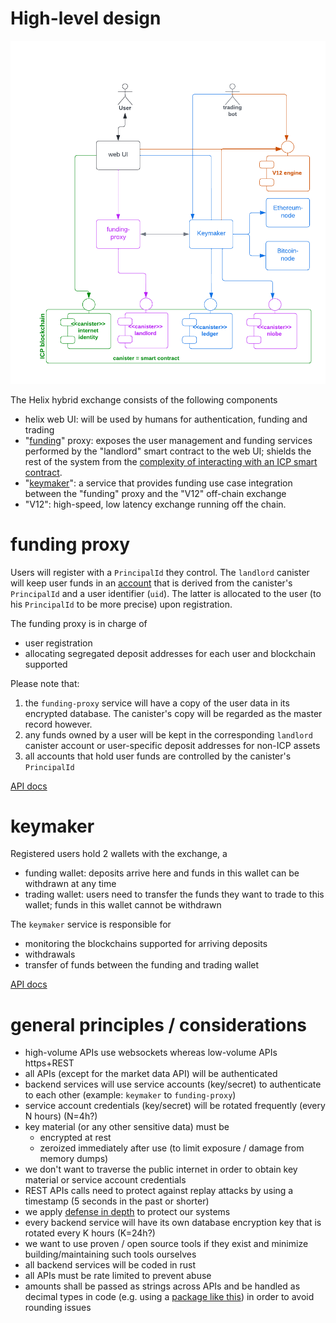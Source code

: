 # High-level design

![helix high-level design](docs/images/helix-design.png)

The Helix hybrid exchange consists of the following components

* helix web UI: will be used by humans for authentication, funding and trading
* "[funding](https://matrix.fandom.com/wiki/The_Landlord)" proxy: exposes the user management and funding services performed by the "landlord" smart contract to the web UI; shields the rest of the system from the [complexity of interacting with an ICP smart contract](https://internetcomputer.org/docs/current/references/ic-interface-spec/#http-call-overview).
* "[keymaker](https://matrix.fandom.com/wiki/The_Keymaker)": a service that provides funding use case integration between the "funding" proxy and the "V12" off-chain exchange
* "V12": high-speed, low latency exchange running off the chain.

# funding proxy

Users will register with a `PrincipalId` they control. The `landlord` canister will keep user funds in an [account](https://internetcomputer.org/docs/current/references/ledger#_accounts) that is derived from the canister's `PrincipalId` and a user identifier (`uid`). The latter is allocated to the user (to his `PrincipalId` to be more precise) upon registration.

The funding proxy is in charge of
- user registration
- allocating segregated deposit addresses for each user and blockchain supported

Please note that:

1. the `funding-proxy` service will have a copy of the user data in its encrypted database. The canister's copy will be regarded as the master record however.
1. any funds owned by a user will be kept in the corresponding `landlord` canister account or user-specific deposit addresses for non-ICP assets
1. all accounts that hold user funds are controlled by the canister's `PrincipalId`

[API docs](https://app.swaggerhub.com/apis/MUHAREM_2/funding-proxy_api/1.0.14)

# keymaker

Registered users hold 2 wallets with the exchange, a
- funding wallet: deposits arrive here and funds in this wallet can be withdrawn at any time
- trading wallet: users need to transfer the funds they want to trade to this wallet; funds in this wallet cannot be withdrawn

The `keymaker` service is responsible for
- monitoring the blockchains supported for arriving deposits
- withdrawals
- transfer of funds between the funding and trading wallet

[API docs](https://app.swaggerhub.com/apis/MUHAREM_2/keymaker-fund_api/1.0.4)


# general principles / considerations

* high-volume APIs use websockets whereas low-volume APIs https+REST
* all APIs (except for the market data API) will be authenticated
* backend services will use service accounts (key/secret) to authenticate to each other (example: `keymaker` to `funding-proxy`)
* service account credentials (key/secret) will be rotated frequently (every N hours) (N=4h?)
* key material (or any other sensitive data) must be
  * encrypted at rest
  * zeroized immediately after use (to limit exposure / damage from memory dumps)
* we don't want to traverse the public internet in order to obtain key material or service account credentials
* REST APIs calls need to protect against replay attacks by using a timestamp (5 seconds in the past or shorter)
* we apply [defense in depth](https://en.wikipedia.org/wiki/Defense_in_depth_(computing)) to protect our systems
* every backend service will have its own database encryption key that is rotated every K hours (K=24h?)
* we want to use proven / open source tools if they exist and minimize building/maintaining such tools ourselves
* all backend services will be coded in rust
* all APIs must be rate limited to prevent abuse
* amounts shall be passed as strings across APIs and be handled as decimal types in code (e.g. using a [package like this](https://pkg.go.dev/github.com/shopspring/decimal)) in order to avoid rounding issues
